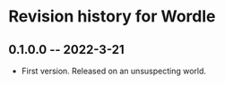 # Revision history for Wordle

## 0.1.0.0 -- 2022-3-21

* First version. Released on an unsuspecting world.
